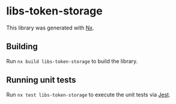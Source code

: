 # libs-token-storage

This library was generated with [Nx](https://nx.dev).

## Building

Run `nx build libs-token-storage` to build the library.

## Running unit tests

Run `nx test libs-token-storage` to execute the unit tests via [Jest](https://jestjs.io).
